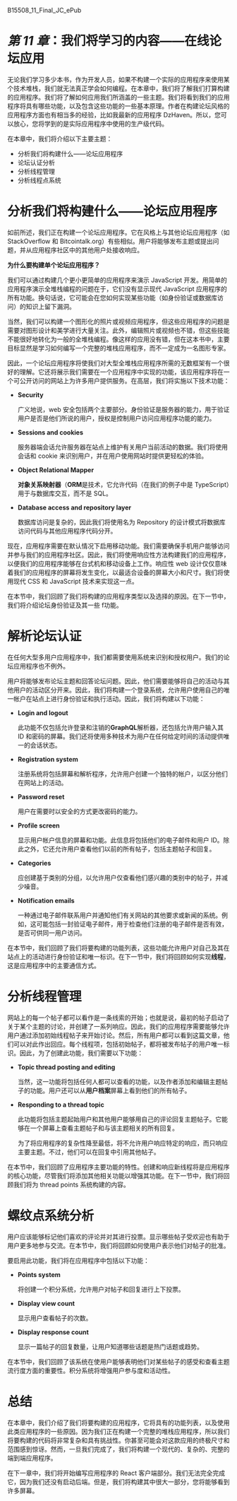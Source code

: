 B15508_11_Final_JC_ePub

# *第 11 章*：我们将学习的内容——在线论坛应用

无论我们学习多少本书，作为开发人员，如果不构建一个实际的应用程序来使用某个技术堆栈，我们就无法真正学会如何编程。在本章中，我们将了解我们打算构建的应用程序。我们将了解如何应用我们所涵盖的一些主题。我们将看到我们的应用程序将具有哪些功能，以及包含这些功能的一些基本原理。作者在构建论坛风格的应用程序方面也有相当多的经验，比如我最新的应用程序 DzHaven。所以，您可以放心，您将学到的是实际应用程序中使用的生产级代码。

在本章中，我们将介绍以下主要主题：

*   分析我们将构建什么——论坛应用程序
*   论坛认证分析
*   分析线程管理
*   分析线程点系统

# 分析我们将构建什么——论坛应用程序

如前所述，我们正在构建一个论坛应用程序。它在风格上与其他论坛应用程序（如 StackOverflow 和 Bitcointalk.org）有些相似。用户将能够发布主题或提出问题，并从应用程序社区中的其他用户处接收响应。

**为什么要构建单个论坛应用程序？**

我们可以通过构建几个更小更简单的应用程序来演示 JavaScript 开发。用简单的应用程序演示全堆栈编程的问题在于，它们没有显示现代 JavaScript 应用程序的所有功能。换句话说，它可能会在您如何实现某些功能（如身份验证或数据库访问）的知识上留下漏洞。

当然，我们可以构建一个图形化的照片或视频应用程序，但这些应用程序的问题是需要对图形设计和美学进行大量关注。此外，编辑照片或视频也不错，但这些技能不能很好地转化为一般的全堆栈编程。像这样的应用没有错，但在这本书中，主要目标显然是学习如何编写一个完整的堆栈应用程序，而不一定成为一名图形专家。

因此，一个论坛应用程序将使我们对大型全堆栈应用程序所需的无数框架有一个很好的理解。它还将展示我们需要在一个应用程序中实现的功能，该应用程序将在一个可公开访问的网站上为许多用户提供服务。在高层，我们将实施以下技术功能：

*   **Security**

    广义地说，web 安全包括两个主要部分。身份验证是服务器的能力，用于验证用户是否是他们所说的用户，授权是控制用户访问应用程序功能的能力。

*   **Sessions and cookies**

    服务器端会话允许服务器在站点上维护有关用户当前活动的数据。我们将使用会话和 cookie 来识别用户，并在用户使用网站时提供更轻松的体验。

*   **Object Relational Mapper**

    **对象关系映射器**（**ORM**是技术，它允许代码（在我们的例子中是 TypeScript）用于与数据库交互，而不是 SQL。

*   **Database access and repository layer**

    数据库访问是复杂的，因此我们将使用名为 Repository 的设计模式将数据库访问代码与其他应用程序代码分开。

现在，应用程序需要在默认情况下启用移动功能。我们需要确保手机用户能够访问并参与我们的应用程序社区。因此，我们将使用响应性方法构建我们的应用程序，以便我们的应用程序能够在台式机和移动设备上工作。响应性 web 设计仅仅意味着我们的应用程序的屏幕将发生变化，以最适合设备的屏幕大小和尺寸。我们将使用现代 CSS 和 JavaScript 技术来实现这一点。

在本节中，我们回顾了我们将构建的应用程序类型以及选择的原因。在下一节中，我们将介绍论坛身份验证及其一些 f功能。

# 解析论坛认证

在任何大型多用户应用程序中，我们都需要使用系统来识别和授权用户。我们的论坛应用程序也不例外。

用户将能够发布论坛主题和回答论坛问题。因此，他们需要能够将自己的活动与其他用户的活动区分开来。因此，我们将构建一个登录系统，允许用户使用自己的唯一帐户在站点上进行身份验证和执行活动。因此，我们将构建以下功能：

*   **Login and logout**

    此功能不仅包括允许登录和注销的**GraphQL**解析器，还包括允许用户输入其 ID 和密码的屏幕。我们还将使用多种技术为用户在任何给定时间的活动提供唯一的会话状态。

*   **Registration system**

    注册系统将包括屏幕和解析程序，允许用户创建一个独特的帐户，以区分他们在网站上的活动。

*   **Password reset**

    用户在需要时以安全的方式更改密码的能力。

*   **Profile screen**

    显示用户帐户信息的屏幕和功能。此信息将包括他们的电子邮件和用户 ID。除此之外，它还允许用户查看他们以前的所有帖子，包括主题帖子和回复。

*   **Categories**

    应创建基于类别的分组，以允许用户仅查看他们感兴趣的类别中的帖子，并减少噪音。

*   **Notification emails**

    一种通过电子邮件联系用户并通知他们有关网站的其他要求或新闻的系统。例如，这可能包括一封验证电子邮件，用于检查他们注册的电子邮件是否有效，是否可供同一用户访问。

在本节中，我们回顾了我们将要构建的功能列表，这些功能允许用户对自己及其在站点上的活动进行身份验证和唯一标识。在下一节中，我们将回顾如何实现**线程**，这是应用程序中的主要通信方式。

# 分析线程管理

网站上的每一个帖子都可以看作是一条线索的开始；也就是说，最初的帖子启动了关于某个主题的讨论，并创建了一系列响应。因此，我们的应用程序需要能够允许用户通过添加初始线程帖子来开始讨论。然后，所有用户都可以看到这篇文章，他们可以对此作出回应。每个线程项，包括初始帖子，都将被发布帖子的用户唯一标识。因此，为了创建此功能，我们需要以下功能：

*   **Topic thread posting and editing**

    当然，这一功能将包括任何人都可以查看的功能，以及作者添加和编辑主题帖子的功能。用户还可以从**用户档案**屏幕上看到他们的所有帖子。

*   **Responding to a thread topic**

    此功能将包括主题起始用户和其他用户能够用自己的评论回复主题帖子。它能够在一个屏幕上查看主题帖子和与该主题相关的所有回复。

    为了将应用程序的复杂性降至最低，将不允许用户响应特定的响应，而只响应主要主题。不过，他们可以在回复中引用其他帖子。

在本节中，我们回顾了应用程序主要功能的特性。创建和响应新线程将是应用程序的核心功能，尽管我们将添加其他相关功能以增强其功能。在下一节中，我们将回顾我们将为 thread points 系统构建的内容。

# 螺纹点系统分析

用户应该能够标记他们喜欢的评论并对其进行投票。显示哪些帖子受欢迎也有助于用户更多地参与交流。在本节中，我们将回顾如何使用户表示他们对帖子的批准。

要启用此功能，我们将在应用程序中包括以下功能：

*   **Points system**

    将创建一个积分系统，允许用户对帖子和回复进行上下投票。

*   **Display view count**

    显示用户查看帖子的次数。

*   **Display response count**

    显示一篇帖子的回复数量，让用户知道哪些话题是热门话题或趋势。

在本节中，我们回顾了该系统在使用户能够表明他们对某些帖子的感受和查看主题流行度方面的重要性。积分系统将增强用户参与度和活动性。

# 总结

在本章中，我们介绍了我们将要构建的应用程序，它将具有的功能列表，以及使用此类应用程序的一些原因。因为我们正在构建一个完整的堆栈应用程序，所以我们将要构建的代码将非常复杂和具有挑战性。你甚至可能会对这款应用的终极尺寸和范围感到惊讶。然而，一旦我们完成了，我们将构建一个现代的、复杂的、完整的端到端应用程序。

在下一章中，我们将开始编写应用程序的 React 客户端部分。我们无法完全完成它，因为我们还没有启动后端。但是，我们将构建其中很大一部分，您将能够看到许多屏幕。